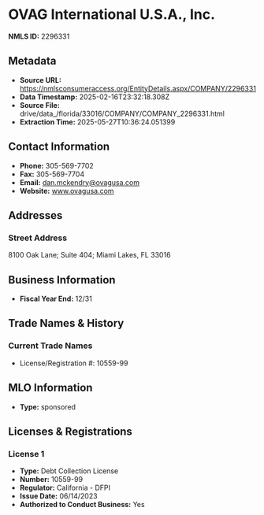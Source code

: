 # OVAG International U.S.A., Inc.

**NMLS ID:** 2296331

## Metadata
- **Source URL:** https://nmlsconsumeraccess.org/EntityDetails.aspx/COMPANY/2296331
- **Data Timestamp:** 2025-02-16T23:32:18.308Z
- **Source File:** drive/data_/florida/33016/COMPANY/COMPANY_2296331.html
- **Extraction Time:** 2025-05-27T10:36:24.051399

## Contact Information
- **Phone:** 305-569-7702
- **Fax:** 305-569-7704
- **Email:** dan.mckendry@ovagusa.com
- **Website:** www.ovagusa.com

## Addresses
### Street Address
8100 Oak Lane; Suite 404; Miami Lakes, FL 33016

## Business Information
- **Fiscal Year End:** 12/31

## Trade Names & History
### Current Trade Names
- License/Registration #: 10559-99

## MLO Information
- **Type:** sponsored

## Licenses & Registrations

### License 1
- **Type:** Debt Collection License
- **Number:** 10559-99
- **Regulator:** California - DFPI
- **Issue Date:** 06/14/2023
- **Authorized to Conduct Business:** Yes
